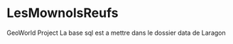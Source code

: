 # LesMownolsReufs
GeoWorld Project 
          La base sql est a mettre dans le dossier data de Laragon

